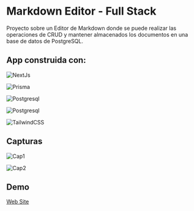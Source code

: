 # Markdown Editor - Full Stack

Proyecto sobre un Editor de Markdown donde se puede realizar las operaciones de CRUD y mantener almacenados los documentos en una base de datos de PostgreSQL.

## App construida con:
![NextJs](https://img.shields.io/badge/next%20js-000000?style=for-the-badge&logo=nextdotjs&logoColor=white)

![Prisma](https://img.shields.io/badge/Prisma-3982CE?style=for-the-badge&logo=Prisma&logoColor=white)

![Postgresql](https://img.shields.io/badge/PostgreSQL-316192?style=for-the-badge&logo=postgresql&logoColor=white)

![Postgresql](https://img.shields.io/badge/Supabase-181818?style=for-the-badge&logo=supabase&logoColor=white)

![TailwindCSS](https://img.shields.io/badge/Tailwind_CSS-38B2AC?style=for-the-badge&logo=tailwind-css&logoColor=white)

## Capturas

![Cap1](https://iili.io/JWauknp.png)

![Cap2](https://iili.io/JWauOtR.png)

## Demo
[Web Site]()
